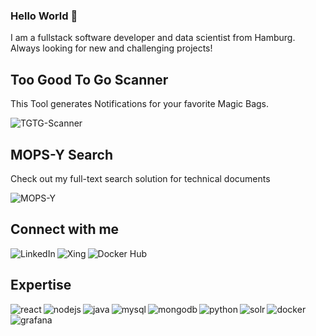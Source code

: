 ### Hello World 👋
I am a fullstack software developer and data scientist from Hamburg. Always looking for new and challenging projects!

## Too Good To Go Scanner
This Tool generates Notifications for your favorite Magic Bags.
<br>

[<img align="left" alt="TGTG-Scanner" src="https://img.shields.io/static/v1?style=for-the-badge&message=TGTG-Scanner&color=2496ED&logo=&logoColor=FFFFFF&label=" />](https://github.com/Der-Henning/tgtg)

<br>

## MOPS-Y Search
Check out my full-text search solution for technical documents
<br>

[<img align="left" alt="MOPS-Y" src="https://img.shields.io/static/v1?style=for-the-badge&message=MOPS-Y%20Search&color=47A248&logo=&logoColor=FFFFFF&label=" />](https://github.com/Der-Henning/mopsy-react)

<br>

## Connect with me
[<img align="left" alt="LinkedIn" src="https://img.shields.io/static/v1?style=for-the-badge&message=LinkedIn&color=0A66C2&logo=LinkedIn&logoColor=FFFFFF&label=" />](https://www.linkedin.com/in/henningmerklinger)
[<img align="left" alt="Xing" src="https://img.shields.io/static/v1?style=for-the-badge&message=Xing&color=006567&logo=Xing&logoColor=FFFFFF&label=" />](https://www.xing.com/profile/Henning_Merklinger)
[<img align="left" alt="Docker Hub" src="https://img.shields.io/static/v1?style=for-the-badge&message=Docker%20Hub&color=2496ED&logo=Docker&logoColor=FFFFFF&label=" />](https://hub.docker.com/u/derhenning)

<br>

## Expertise
<img align="left" alt="react" src="https://img.shields.io/static/v1?style=for-the-badge&message=React&color=222222&logo=React&logoColor=61DAFB&label=" />
<img align="left" alt="nodejs" src="https://img.shields.io/static/v1?style=for-the-badge&message=Node.js&color=339933&logo=Node.js&logoColor=FFFFFF&label=" />
<img align="left" alt="java" src="https://img.shields.io/static/v1?style=for-the-badge&message=Java&color=007396&logo=Java&logoColor=FFFFFF&label=" />
<img align="left" alt="mysql" src="https://img.shields.io/static/v1?style=for-the-badge&message=MySQL&color=4479A1&logo=MySQL&logoColor=FFFFFF&label=" />
<img align="left" alt="mongodb" src="https://img.shields.io/static/v1?style=for-the-badge&message=MongoDB&color=47A248&logo=MongoDB&logoColor=FFFFFF&label=" />
<img align="left" alt="python" src="https://img.shields.io/static/v1?style=for-the-badge&message=Python&color=3776AB&logo=Python&logoColor=FFFFFF&label=" />
<img align="left" alt="solr" src="https://img.shields.io/static/v1?style=for-the-badge&message=Apache+Solr&color=D9411E&logo=Apache+Solr&logoColor=FFFFFF&label=" />
<img align="left" alt="docker" src="https://img.shields.io/static/v1?style=for-the-badge&message=Docker&color=2496ED&logo=Docker&logoColor=FFFFFF&label=" />
<img align="left" alt="grafana" src="https://img.shields.io/static/v1?style=for-the-badge&message=Grafana&color=F46800&logo=Grafana&logoColor=FFFFFF&label=" />
